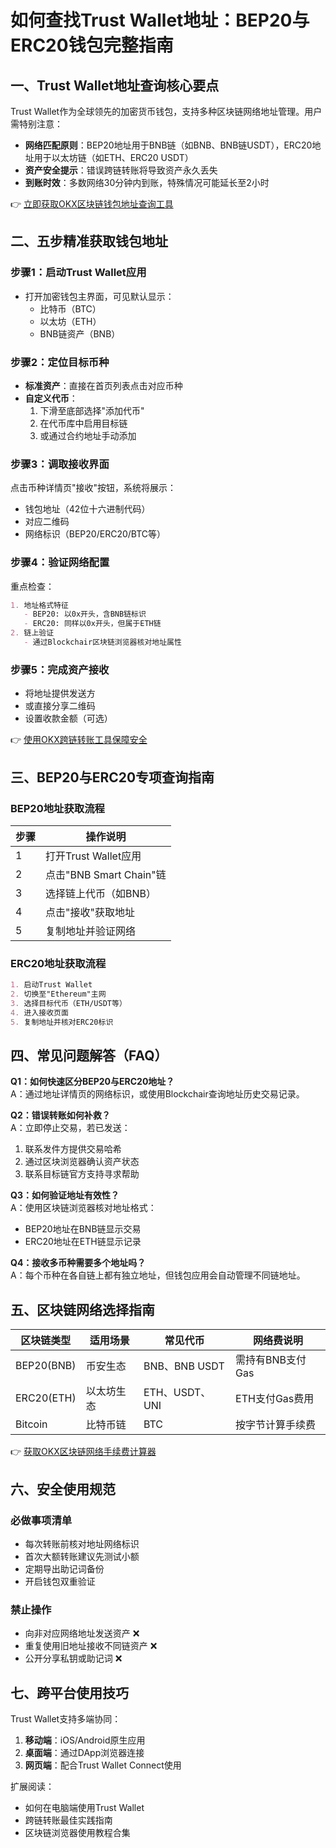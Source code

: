 # 如何查找Trust Wallet地址：BEP20与ERC20钱包完整指南

## 一、Trust Wallet地址查询核心要点
Trust Wallet作为全球领先的加密货币钱包，支持多种区块链网络地址管理。用户需特别注意：
- **网络匹配原则**：BEP20地址用于BNB链（如BNB、BNB链USDT），ERC20地址用于以太坊链（如ETH、ERC20 USDT）
- **资产安全提示**：错误跨链转账将导致资产永久丢失
- **到账时效**：多数网络30分钟内到账，特殊情况可能延长至2小时

👉 [立即获取OKX区块链钱包地址查询工具](https://bit.ly/okx_welcome)

## 二、五步精准获取钱包地址

### 步骤1：启动Trust Wallet应用
- 打开加密钱包主界面，可见默认显示：
  - 比特币（BTC）
  - 以太坊（ETH）
  - BNB链资产（BNB）

### 步骤2：定位目标币种
- **标准资产**：直接在首页列表点击对应币种
- **自定义代币**：
  1. 下滑至底部选择"添加代币"
  2. 在代币库中启用目标链
  3. 或通过合约地址手动添加

### 步骤3：调取接收界面
点击币种详情页"接收"按钮，系统将展示：
- 钱包地址（42位十六进制代码）
- 对应二维码
- 网络标识（BEP20/ERC20/BTC等）

### 步骤4：验证网络配置
重点检查：
```markdown
1. 地址格式特征
   - BEP20: 以0x开头，含BNB链标识
   - ERC20: 同样以0x开头，但属于ETH链
2. 链上验证
   - 通过Blockchair区块链浏览器核对地址属性
```

### 步骤5：完成资产接收
- 将地址提供发送方
- 或直接分享二维码
- 设置收款金额（可选）

👉 [使用OKX跨链转账工具保障安全](https://bit.ly/okx_welcome)

## 三、BEP20与ERC20专项查询指南

### BEP20地址获取流程
| 步骤 | 操作说明 |
|------|----------|
| 1 | 打开Trust Wallet应用 |
| 2 | 点击"BNB Smart Chain"链 |
| 3 | 选择链上代币（如BNB） |
| 4 | 点击"接收"获取地址 |
| 5 | 复制地址并验证网络 |

### ERC20地址获取流程
```markdown
1. 启动Trust Wallet
2. 切换至"Ethereum"主网
3. 选择目标代币（ETH/USDT等）
4. 进入接收页面
5. 复制地址并核对ERC20标识
```

## 四、常见问题解答（FAQ）

**Q1：如何快速区分BEP20与ERC20地址？**  
A：通过地址详情页的网络标识，或使用Blockchair查询地址历史交易记录。

**Q2：错误转账如何补救？**  
A：立即停止交易，若已发送：
1. 联系发件方提供交易哈希
2. 通过区块浏览器确认资产状态
3. 联系目标链官方支持寻求帮助

**Q3：如何验证地址有效性？**  
A：使用区块链浏览器核对地址格式：
- BEP20地址在BNB链显示交易
- ERC20地址在ETH链显示记录

**Q4：接收多币种需要多个地址吗？**  
A：每个币种在各自链上都有独立地址，但钱包应用会自动管理不同链地址。

## 五、区块链网络选择指南

| 区块链类型 | 适用场景 | 常见代币 | 网络费说明 |
|------------|----------|----------|------------|
| BEP20(BNB) | 币安生态 | BNB、BNB USDT | 需持有BNB支付Gas |
| ERC20(ETH) | 以太坊生态 | ETH、USDT、UNI | ETH支付Gas费用 |
| Bitcoin    | 比特币链 | BTC      | 按字节计算手续费 |

👉 [获取OKX区块链网络手续费计算器](https://bit.ly/okx_welcome)

## 六、安全使用规范

### 必做事项清单
- 每次转账前核对地址网络标识
- 首次大额转账建议先测试小额
- 定期导出助记词备份
- 开启钱包双重验证

### 禁止操作
- 向非对应网络地址发送资产 ❌
- 重复使用旧地址接收不同链资产 ❌
- 公开分享私钥或助记词 ❌

## 七、跨平台使用技巧
Trust Wallet支持多端协同：
1. **移动端**：iOS/Android原生应用
2. **桌面端**：通过DApp浏览器连接
3. **网页端**：配合Trust Wallet Connect使用

扩展阅读：
- 如何在电脑端使用Trust Wallet
- 跨链转账最佳实践指南
- 区块链浏览器使用教程合集
